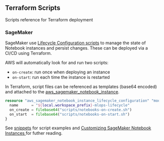 
## Terraform Scripts

Scripts reference for Terraform deployment

### SageMaker

SageMaker use [Lifecycle Configuration scripts](https://docs.aws.amazon.com/sagemaker/latest/dg/notebook-lifecycle-config.html) to manage the state of Notebook instances and persist changes. These can be deployed via a CI/CD using Terraform.

AWS will automatically look for and run two scripts:
- `on-create`: run once when deploying an instance
- `on-start`: run each time the instance is restarted

In Terraform, script files can be referenced as templates (base64 encoded) and attached to the [aws_sagemaker_notebook_instance](https://registry.terraform.io/providers/hashicorp/aws/latest/docs/resources/sagemaker_notebook_instance).


```tf
resource "aws_sagemaker_notebook_instance_lifecycle_configuration" "models_lifecycle" {
  name      = "${local.workspace_prefix}-mlops-lifecycle"
  on_create = filebase64("scripts/notebooks-on-create.sh")
  on_start  = filebase64("scripts/notebooks-on-start.sh")
}
```

See [snippets](https://github.com/aws-samples/amazon-sagemaker-notebook-instance-lifecycle-config-samples/tree/master/scripts) for script examples and [Customizing SageMaker Notebook Instances
](https://medium.com/datamindedbe/customizing-sagemaker-notebook-instances-29f919421e24) for futher reading.